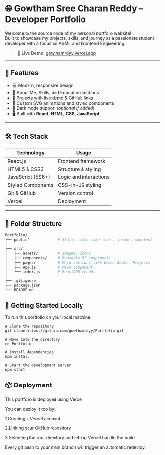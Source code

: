 # 🌐 Gowtham Sree Charan Reddy – Developer Portfolio

Welcome to the source code of my personal portfolio website!  
Built to showcase my projects, skills, and journey as a passionate student developer with a focus on AI/ML and Frontend Engineering.

> 🚀 **Live Demo**: [gowthamrdyy.vercel.app](https://gowthamrdyy.vercel.app)

---

## 📌 Features

- 💻 Modern, responsive design  
- 🧠 About Me, Skills, and Education sections  
- 🧰 Projects with live demo & GitHub links  
- 🎨 Custom SVG animations and styled components  
- 🌙 Dark mode support *(optional if added)*  
- 🖥️ Built with **React**, **HTML**, **CSS**, **JavaScript**

---

## 🛠 Tech Stack

| Technology       | Usage                   |
|------------------|--------------------------|
| React.js         | Frontend framework       |
| HTML5 & CSS3     | Structure & styling      |
| JavaScript (ES6+)| Logic and interactions   |
| Styled Components| CSS-in-JS styling        |
| Git & GitHub     | Version control          |
| Vercel           | Deployment               |

---

## 📁 Folder Structure

```bash
Portfolio/
├── public/             # Static files like icons, resume, manifest
│
├── src/
│   ├── assets/         # Images, icons
│   ├── components/     # Reusable UI components
│   ├── pages/          # Main sections like Home, About, Projects
│   ├── App.js          # Main component
│   └── index.js        # ReactDOM render
│
├── .gitignore
├── package.json
└── README.md
```


## 🚀 Getting Started Locally
To run this portfolio on your local machine:

```
# Clone the repository
git clone https://github.com/gowthamrdyy/Portfolio.git

# Move into the directory
cd Portfolio

# Install dependencies
npm install

# Start the development server
npm start
```

## 📦 Deployment

This portfolio is deployed using Vercel.

You can deploy it too by:

1.Creating a Vercel account

2.Linking your GitHub repository

3.Selecting the root directory and letting Vercel handle the build

Every git push to your main branch will trigger an automatic redeploy.






